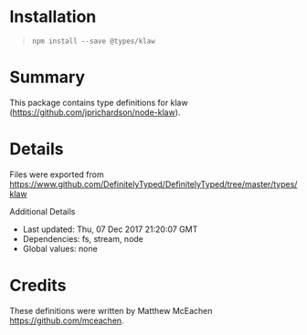 # Installation
> `npm install --save @types/klaw`

# Summary
This package contains type definitions for klaw (https://github.com/jprichardson/node-klaw).

# Details
Files were exported from https://www.github.com/DefinitelyTyped/DefinitelyTyped/tree/master/types/klaw

Additional Details
 * Last updated: Thu, 07 Dec 2017 21:20:07 GMT
 * Dependencies: fs, stream, node
 * Global values: none

# Credits
These definitions were written by Matthew McEachen <https://github.com/mceachen>.
